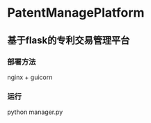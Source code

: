 # PatentManagePlatform
基于flask的专利交易管理平台
---
### 部署方法
nginx + guicorn
### 运行
python manager.py











